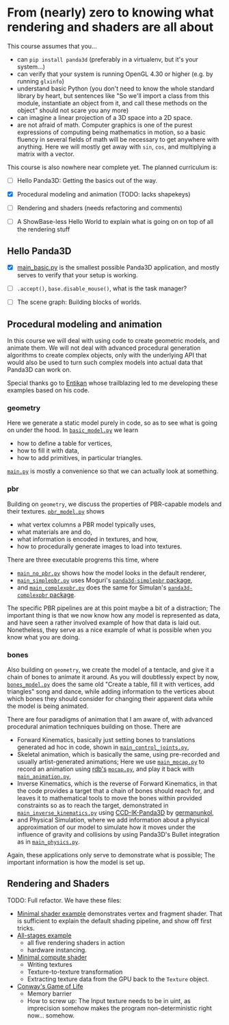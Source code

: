 From (nearly) zero to knowing what rendering and shaders are all about
======================================================================

This course assumes that you...
* can `pip install panda3d` (preferably in a virtualenv, but it's your
  system...)
* can verify that your system is running OpenGL 4.30 or higher (e.g. by
  running `glxinfo`)
* understand basic Python (you don't need to know the whole standard
  library by heart, but sentences like "So we'll import a class from 
  this module, instantiate an object from it, and call these methods on 
  the object" should not scare you any more)
* can imagine a linear projection of a 3D space into a 2D space.
* are not afraid of math. Computer graphics is one of the purest
  expressions of computing being mathematics in motion, so a basic
  fluency in several fields of math will be necessary to get anywhere
  with anything. Here we will mostly get away with `sin`, `cos`, and
  multiplying a matrix with a vector.

This course is also nowhere near complete yet. The planned curriculum
is:
- [ ] Hello Panda3D: Getting the basics out of the way.
- [X] Procedural modeling and animation (TODO: lacks shapekeys)
- [ ] Rendering and shaders (needs refactoring and comments)
- [ ] A ShowBase-less Hello World to explain what is going on on top of
      all the rendering stuff


Hello Panda3D
-------------

- [X] [main_basic.py](hello_panda3d/main_basic.py) is the smallest
      possible Panda3D application, and mostly serves to verify that
      your setup is working.
- [ ] `.accept()`, `base.disable_mouse()`, what is the task manager?
- [ ] The scene graph: Building blocks of worlds.


Procedural modeling and animation
---------------------------------

In this course we will deal with using code to create geometric models,
and animate them. We will not deal with advanced procedural generation
algorithms to create complex objects, only with the underlying API that
would also be used to turn such complex models into actual data that
Panda3D can work on.

Special thanks go to [Entikan](https://entikan.dimension.sh/) whose
trailblazing led to me developing these examples based on his code.


### geometry

Here we generate a static model purely in code, so as to see what is
going on under the hood. In
[`basic_model.py`](./geometry/basic_model.py) we learn
* how to define a table for vertices,
* how to fill it with data,
* how to add primitives, in particular triangles.

[`main.py`](./geometry/main.py) is mostly a convenience so that we can
actually look at something.


### pbr

Building on `geometry`, we discuss the properties of PBR-capable models
and their textures. [`pbr_model.py`](./pbr/pbr_model.py) shows
* what vertex columns a PBR model typically uses,
* what materials are and do,
* what information is encoded in textures, and how,
* how to procedurally generate images to load into textures.

There are three executable progrems this time, where
* [`main_no_pbr.py`](./pbr/main_no_pbr.py) shows how the model looks in
  the default renderer,
* [`main_simplepbr.py`](./pbr/main_simplepbr.py) uses Moguri's
  [`panda3d-simplepbr` package](https://github.com/Moguri/panda3d-simplepbr),
* and [`main_complexpbr.py`](./pbr/main_complexpbr.py) does the same for
  Simulan's
  [`panda3d-complexpbr` package](https://github.com/rayanalysis/panda3d-complexpbr).

The specific PBR pipelines are at this point maybe a bit of a
distraction; The important thing is that we now know how any model is
represented as data, and have seen a rather involved example of how that
data is laid out. Nonetheless, they serve as a nice example of what is
possible when you know what you are doing.


### bones

Also building on `geometry`, we create the model of a tentacle, and give
it a chain of bones to animate it around. As you will doubtlessly expect
by now, [`bones_model.py`](./bones/bones_model.py) does the same old
"Create a table, fill it with vertices, add triangles" song and dance,
while adding information to the vertices about which bones they should
consider for changing their apparent data while the model is being
animated.

There are four paradigms of animation that I am aware of, with advanced
procedural animation techniques building on those. There are
* Forward Kinematics, basically just setting bones to translations
  generated ad hoc in code, shown in
  [`main_control_joints.py`](./bones/main_control_joints.py),
* Skeletal animation, which is basically the same, using pre-recorded
  and usually artist-generated animations; Here we use
  [`main_mocap.py`](./bones/main_mocap.py) to record an animation using
  [rdb's](https://github.com/rdb/) [`mocap.py`](./bones/mocap.py), and
  play it back with [`main_animation.py`](./bones/main_animation.py),
* Inverse Kinematics, which is the reverse of Forward Kinematics, in
  that the code provides a target that a chain of bones should reach
  for, and leaves it to mathematical tools to move the bones within
  provided constraints so as to reach the target, demonstrated in
  [`main_inverse_kinematics.py`](./bones/main_inverse_kinematics.py)
  using [CCD-IK-Panda3D](https://github.com/Germanunkol/CCD-IK-Panda3D)
  by [germanunkol](https://github.com/Germanunkol/),
* and Physical Simulation, where we add information about a physical
  approximation of our model to simulate how it moves under the
  influence of gravity and collisions by using Panda3D's Bullet
  integration as in [`main_physics.py`](./bones/main_physics.py).

Again, these applications only serve to demonstrate what is possible;
The important information is how the model is set up.


Rendering and Shaders
---------------------

TODO: Full refactor. We have these files:
* [Minimal shader example](shaders/minimal/shader.py) demonstrates
  vertex and fragment shader. That is sufficient to explain the default
  shading pipeline, and show off first tricks.
* [All-stages example](shaders/all_stages/shader.py)
  * all five rendering shaders in action
  * hardware instancing.
* [Minimal compute shader](shaders/compute/main_basic_compute.py)
  * Writing textures
  * Texture-to-texture transformation
  * Extracting texture data from the GPU back to the `Texture` object.
* [Conway's Game of Life](shaders/compute/main_game_of_life.py)
  * Memory barrier
  * How to screw up: The Input texture needs to be in uint, as
    imprecision somehow makes the program non-deterministic right now...
    somehow.
